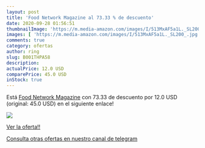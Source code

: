 ```yaml
---
layout: post
title: 'Food Network Magazine al 73.33 % de descuento'
date: 2020-09-28 01:56:51
thumbnailImage: 'https://m.media-amazon.com/images/I/513MxAF5a1L._SL200_.jpg'
images: [ 'https://m.media-amazon.com/images/I/513MxAF5a1L._SL200_.jpg' ]
comments: true
category: ofertas
author: ring
slug: B001THPA58
description:
actualPrice: 12.0 USD
comparePrice: 45.0 USD
inStock: true
---
```


Está [Food Network Magazine](https://www.amazon.com/dp/B001THPA58/?tag=redken08-20) con 73.33 de descuento por 12.0 USD (original: 45.0 USD) en el siguiente enlace!

[![](https://m.media-amazon.com/images/I/513MxAF5a1L._SL200_.jpg)](https://www.amazon.com/dp/B001THPA58/?tag=redken08-20)

[Ver la oferta!!](https://www.amazon.com/dp/B001THPA58/?tag=redken08-20)

[Consulta otras ofertas en nuestro canal de telegram](https://t.me/s/ofertas25)

